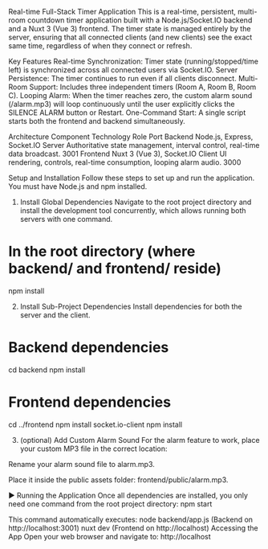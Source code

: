 
Real-time Full-Stack Timer Application
This is a real-time, persistent, multi-room countdown timer application built with a Node.js/Socket.IO backend and a Nuxt 3 (Vue 3) frontend. The timer state is managed entirely by the server, ensuring that all connected clients (and new clients) see the exact same time, regardless of when they connect or refresh.

Key Features
Real-time Synchronization: Timer state (running/stopped/time left) is synchronized across all connected users via Socket.IO.
Server Persistence: The timer continues to run even if all clients disconnect.
Multi-Room Support: Includes three independent timers (Room A, Room B, Room C).
Looping Alarm: When the timer reaches zero, the custom alarm sound (/alarm.mp3) will loop continuously until the user explicitly clicks the SILENCE ALARM button or Restart.
One-Command Start: A single script starts both the frontend and backend simultaneously.

Architecture
Component
Technology
Role
Port
Backend
Node.js, Express, Socket.IO Server
Authoritative state management, interval control, real-time data broadcast.
3001
Frontend
Nuxt 3 (Vue 3), Socket.IO Client
UI rendering, controls, real-time consumption, looping alarm audio.
3000

Setup and Installation
Follow these steps to set up and run the application. You must have Node.js and npm installed.
1. Install Global Dependencies
Navigate to the root project directory and install the development tool concurrently, which allows running both servers with one command.
# In the root directory (where backend/ and frontend/ reside)
npm install

2. Install Sub-Project Dependencies
Install dependencies for both the server and the client.
# Backend dependencies
cd backend
npm install

# Frontend dependencies
cd ../frontend
npm install socket.io-client
npm install


3. (optional) Add Custom Alarm Sound
For the alarm feature to work, place your custom MP3 file in the correct location:

Rename your alarm sound file to alarm.mp3.

Place it inside the public assets folder: frontend/public/alarm.mp3.

▶️ Running the Application
Once all dependencies are installed, you only need one command from the root project directory:
npm start


This command automatically executes:
node backend/app.js (Backend on http://localhost:3001)
nuxt dev (Frontend on http://localhost)
Accessing the App
Open your web browser and navigate to:
http://localhost


